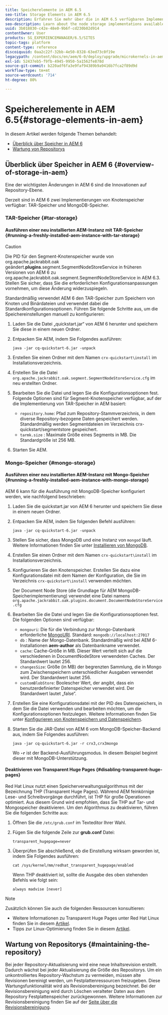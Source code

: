 ```yaml
---
title: Speicherelemente in AEM 6.5
seo-title: Storage Elements in AEM 6.5
description: Erfahren Sie mehr über die in AEM 6.5 verfügbaren Implementierungen von Knotenspeicher und über die Wartung des Repositorys.
seo-description: Learn about the node storage implementations available in AEM 6.5 and how to maintain the repository.
uuid: 3b018830-c42e-48e0-9b6f-cd230b02d914
contentOwner: User
products: SG_EXPERIENCEMANAGER/6.5/SITES
topic-tags: platform
content-type: reference
discoiquuid: 0aa2c22f-32bb-4e50-8328-63ed73c0f19e
legacypath: /content/docs/en/aem/6-0/deploy/upgrade/microkernels-in-aem-6-0
exl-id: 52437eb5-f9fb-4945-9950-5a1562fe878d
source-git-commit: b220adf6fa3e9faf94389b9a9416b7fca2f89d9d
workflow-type: tm+mt
source-wordcount: '714'
ht-degree: 80%

---
```


# Speicherelemente in AEM 6.5{#storage-elements-in-aem}

In diesem Artikel werden folgende Themen behandelt:

* [Überblick über Speicher in AEM 6](/help/sites-deploying/storage-elements-in-aem-6.md#overview-of-storage-in-aem)
* [Wartung von Repositorys](/help/sites-deploying/storage-elements-in-aem-6.md#maintaining-the-repository)

## Überblick über Speicher in AEM 6 {#overview-of-storage-in-aem}

Eine der wichtigsten Änderungen in AEM 6 sind die Innovationen auf Repository-Ebene.

Derzeit sind in AEM 6 zwei Implementierungen von Knotenspeicher verfügbar: TAR-Speicher und MongoDB-Speicher.

### TAR-Speicher {#tar-storage}

#### Ausführen einer neu installierten AEM-Instanz mit TAR-Speicher {#running-a-freshly-installed-aem-instance-with-tar-storage}

>[!CAUTION]
>
>Die PID für den Segment-Knotenspeicher wurde von org.apache.jackrabbit.oak geändert.**plugins**.segment.SegmentNodeStoreService in früheren Versionen von AEM 6 zu org.apache.jackrabbit.oak.segment.SegmentNodeStoreService in AEM 6.3. Stellen Sie sicher, dass Sie die erforderlichen Konfigurationsanpassungen vornehmen, um diese Änderung widerzuspiegeln.

Standardmäßig verwendet AEM 6 den TAR-Speicher zum Speichern von Knoten und Binärdateien und verwendet dabei die Standardkonfigurationsoptionen. Führen Sie folgende Schritte aus, um die Speichereinstellungen manuell zu konfigurieren:

1. Laden Sie die Datei „quickstart.jar“ von AEM 6 herunter und speichern Sie diese in einem neuen Ordner.
1. Entpacken Sie AEM, indem Sie Folgendes ausführen:

   `java -jar cq-quickstart-6.jar -unpack`

1. Erstellen Sie einen Ordner mit dem Namen `crx-quickstart\install` im Installationsverzeichnis.

1. Erstellen Sie die Datei `org.apache.jackrabbit.oak.segment.SegmentNodeStoreService.cfg` im neu erstellten Ordner.

1. Bearbeiten Sie die Datei und legen Sie die Konfigurationsoptionen fest. Folgende Optionen sind für Segment-Knotenspeicher verfügbar, auf der die Implementierung von TAR-Speicher in AEM basiert:

   * `repository.home`: Pfad zum Repository-Stammverzeichnis, in dem diverse Repository-bezogene Daten gespeichert werden. Standardmäßig werden Segmentdateien im Verzeichnis crx-quickstart/segmentstore gespeichert.
   * `tarmk.size` : Maximale Größe eines Segments in MB. Die Standardgröße ist 256 MB.

1. Starten Sie AEM.

### Mongo-Speicher {#mongo-storage}

#### Ausführen einer neu installierten AEM-Instanz mit Mongo-Speicher {#running-a-freshly-installed-aem-instance-with-mongo-storage}

AEM 6 kann für die Ausführung mit MongoDB-Speicher konfiguriert werden, wie nachfolgend beschrieben:

1. Laden Sie die quickstart.jar von AEM 6 herunter und speichern Sie diese in einem neuen Ordner.
1. Entpacken Sie AEM, indem Sie folgenden Befehl ausführen:

   `java -jar cq-quickstart-6.jar -unpack`

1. Stellen Sie sicher, dass MongoDB und eine Instanz von `mongod` läuft. Weitere Informationen finden Sie unter [Installieren von MongoDB](https://docs.mongodb.org/manual/installation/).
1. Erstellen Sie einen Ordner mit dem Namen `crx-quickstart\install` im Installationsverzeichnis.
1. Konfigurieren Sie den Knotenspeicher. Erstellen Sie dazu eine Konfigurationsdatei mit dem Namen der Konfiguration, die Sie im Verzeichnis `crx-quickstart\install` verwenden möchten.

   Der Document Node Store (die Grundlage für AEM MongoDB-Speicherimplementierung) verwendet eine Datei namens `org.apache.jackrabbit.oak.plugins.document.DocumentNodeStoreService.cfg`

1. Bearbeiten Sie die Datei und legen Sie die Konfigurationsoptionen fest. Die folgenden Optionen sind verfügbar:

   * `mongouri`: Die für die Verbindung zur Mongo-Datenbank erforderliche [MongoURI](https://docs.mongodb.org/manual/reference/connection-string/). Standard: `mongodb://localhost:27017`
   * `db` : Name der Mongo-Datenbank. Standardmäßig wird bei AEM 6-Installationen **aem-author** als Datenbankname verwendet.
   * `cache`: Cache-Größe in MB. Dieser Wert verteilt sich auf die verschiedenen in DocumentNodeStore verwendeten Caches. Der Standardwert lautet 256.
   * `changesSize`: Größe (in MB) der begrenzten Sammlung, die in Mongo zum Zwischenspeichern unterschiedlicher Ausgaben verwendet wird. Der Standardwert lautet 256.
   * `customBlobStore`: Boolescher Wert, der angibt, dass ein benutzerdefinierter Datenspeicher verwendet wird. Der Standardwert lautet „false“.

1. Erstellen Sie eine Konfigurationsdatei mit der PID des Datenspeichers, in dem Sie die Datei verwenden und bearbeiten möchten, um die Konfigurationsoptionen festzulegen. Weitere Informationen finden Sie unter [Konfigurieren von Knotenspeichern und Datenspeichern](/help/sites-deploying/data-store-config.md).

1. Starten Sie die JAR-Datei von AEM 6 vom MongoDB-Speicher-Backend aus, indem Sie Folgendes ausführen:

   ```shell
   java -jar cq-quickstart-6.jar -r crx3,crx3mongo
   ```

   Wo **`-r`** ist der Backend-Ausführungsmodus. In diesem Beispiel beginnt dieser mit MongoDB-Unterstützung.

#### Deaktivieren von Transparent Huge Pages {#disabling-transparent-huge-pages}

Red Hat Linux nutzt einen Speicherverwaltungsalgorithmus mit der Bezeichnung THP (Transparent Huge Pages). Während AEM feinkörnige Lese- und Schreibvorgänge durchführt, ist THP für große Operationen optimiert. Aus diesem Grund wird empfohlen, dass Sie THP auf Tar- und Mongospeicher deaktivieren. Um den Algorithmus zu deaktivieren, führen Sie die folgenden Schritte aus:

1. Öffnen Sie die `/etc/grub.conf` im Texteditor Ihrer Wahl.
1. Fügen Sie die folgende Zeile zur **grub.conf** Datei:

   ```
   transparent_hugepage=never
   ```

1. Überprüfen Sie abschließend, ob die Einstellung wirksam geworden ist, indem Sie Folgendes ausführen:

   ```
   cat /sys/kernel/mm/redhat_transparent_hugepage/enabled
   ```

   Wenn THP deaktiviert ist, sollte die Ausgabe des oben stehenden Befehls wie folgt sein:

   ```
   always madvise [never]
   ```

>[!NOTE]
>
>Zusätzlich können Sie auch die folgenden Ressourcen konsultieren:
>
>* Weitere Informationen zu Transparent Huge Pages unter Red Hat Linux finden Sie in diesem [Artikel](https://access.redhat.com/solutions/46111).
>* Tipps zur Linux-Optimierung finden Sie in diesem [Artikel](https://helpx.adobe.com/de/experience-manager/kb/performance-tuning-tips.html).
>


## Wartung von Repositorys {#maintaining-the-repository}

Bei jeder Repository-Aktualisierung wird eine neue Inhaltsrevision erstellt. Dadurch wächst bei jeder Aktualisierung die Größe des Repositorys. Um ein unkontrolliertes Repository-Wachstum zu vermeiden, müssen alte Revisionen bereinigt werden, um Festplattenressourcen freizugeben. Diese Wartungsfunktionalität wird als Revisionsbereinigung bezeichnet. Bei der Revisionsbereinigung wird durch Löschen veralteter Daten aus dem Repository Festplattenspeicher zurückgewonnen. Weitere Informationen zur Revisionsbereinigung finden Sie auf der [Seite über die Revisionsbereinigung](/help/sites-deploying/revision-cleanup.md).
